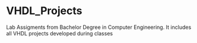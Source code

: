 # VHDL_Projects
Lab Assigments from Bachelor Degree in Computer Engineering. It includes all VHDL projects developed during classes
